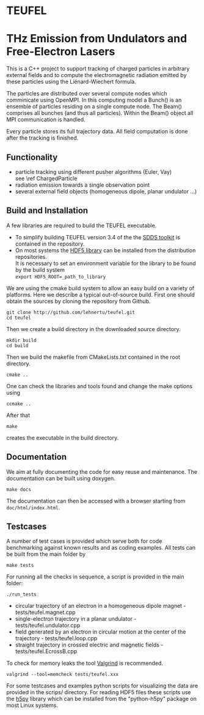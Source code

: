 # TEUFEL
THz Emission from Undulators and Free-Electron Lasers
=======================================

This is a C++ project to support tracking of charged particles in
arbitrary external fields and to compute the electromagnetic radiation
emitted by these particles using the Liénard-Wiechert formula.

The particles are distributed over several compute nodes which comminicate
using OpenMPI. In this computing model a Bunch() is an ensemble of particles
residing on a single compute node. The Beam() comprises all bunches (and thus all particles).
Within the Beam() object all MPI communication is handled.

Every particle stores its full trajectory data. All field computation is done
after the tracking is finished.

Functionality
-------------
- particle tracking using different pusher algorithms (Euler, Vay)<br>
  see \ref ChargedParticle
- radiation emission towards a single observation point
- several external field objects (homogeneous dipole, planar undulator ...)

Build and Installation
----------------------

A few libraries are required to build the TEUFEL executable.
- To simplify building TEUFEL version 3.4 of the the [SDDS toolkit](https://ops.aps.anl.gov/SDDSInfo.shtml)
  is contained in the repository.
- On most systems the [HDF5 library](https://support.hdfgroup.org/HDF5/) can be installed
  from the distribution repositories.<br>
  It is necessary to set an environment variable for the library to be found by the build system<br>
  ```export HDF5_ROOT=_path_to_library```

We are using the cmake build system to allow an easy build on a variety of platforms.
Here we describe a typical out-of-source build.
First one should obtain the sources by cloning the repository from Github.
```
git clone http://github.com/lehnertu/teufel.git
cd teufel
```
Then we create a build directory in the downloaded source directory.
```
mkdir build
cd build
```
Then we build the makefile from CMakeLists.txt contained in the root directory.
```
cmake ..
```
One can check the libraries and tools found and change the make options using
```
ccmake ..
```
After that 
```
make
```
creates the executable in the build directory.

Documentation
-------------

We aim at fully documenting the code for easy reuse and maintenance.
The documentation can be built using doxygen.

```make docs```

The documentation can then be accessed with a browser starting from `doc/html/index.html`.

Testcases
---------

A number of test cases is provided which serve both for code benchmarking
against known results and as coding examples. All tests can be built from
the main folder  by

```make tests```

For running all the checks in
sequence, a script is provided in the main folder:

```./run_tests```

- circular trajectory of an electron in a homogeneous dipole magnet - tests/teufel.magnet.cpp
- single-electron trajectory in a planar undulator - tests/teufel.undulator.cpp
- field generated by an electron in circular motion at the center of the trajectory - tests/teufel.loop.cpp
- straight trajectory in crossed electric and magnetic fields - tests/teufel.EcrossB.cpp

To check for memory leaks the tool [Valgrind](http://valgrind.org) is recommended.

```valgrind --tool=memcheck tests/teufel.xxx```

For some testcases and examples python scripts for visualizing the data are
provided in the scrips/ directory. For reading HDF5 files these scripts use the
[h5py](http://www.h5py.org/) library which can be installed from the "python-h5py" package on most Linux systems.
